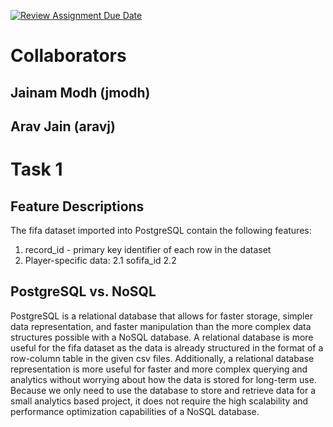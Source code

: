 [![Review Assignment Due Date](https://classroom.github.com/assets/deadline-readme-button-22041afd0340ce965d47ae6ef1cefeee28c7c493a6346c4f15d667ab976d596c.svg)](https://classroom.github.com/a/VuODydzp)

# Collaborators
## Jainam Modh (jmodh)
## Arav Jain (aravj)

# Task 1
## Feature Descriptions
The fifa dataset imported into PostgreSQL contain the following features:
1. record_id - primary key identifier of each row in the dataset
2. Player-specific data:
  2.1 sofifa_id
  2.2 

## PostgreSQL vs. NoSQL
PostgreSQL is a relational database that allows for faster storage, simpler data representation, and faster manipulation than the more complex data structures possible with a NoSQL database. A relational database is more useful for the fifa dataset as the data is already structured in the format of a row-column table in the given csv files. Additionally, a relational database representation is more useful for faster and more complex querying and analytics without worrying about how the data is stored for long-term use. Because we only need to use the database to store and retrieve data for a small analytics based project, it does not require the high scalability and performance optimization capabilities of a NoSQL database. 
